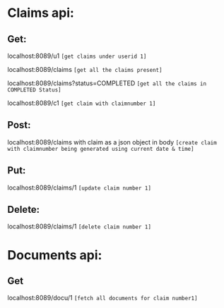 # Claims api:

## Get:


localhost:8089/u1                                            `[get claims under userid 1]`

localhost:8089/claims                                        `[get all the claims present]`
 
localhost:8089/claims?status=COMPLETED                       `[get all the claims in COMPLETED Status]`

localhost:8089/c1                                            `[get claim with claimnumber 1]`


## Post:

localhost:8089/claims with claim as a json object in body    `[create claim with claimnumber being generated using current date & time]`

## Put:

localhost:8089/claims/1                                      `[update claim number 1]`

## Delete:

localhost:8089/claims/1                                     `[delete claim number 1]`



# Documents api:

## Get

localhost:8089/docu/1                                         `[fetch all documents for claim number1]`


